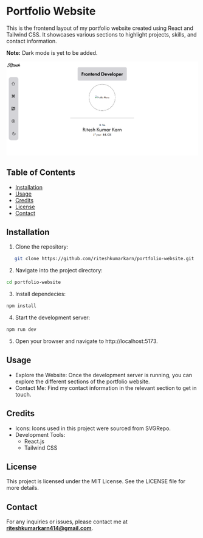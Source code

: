 # Portfolio Website

This is the frontend layout of my portfolio website created using React and Tailwind CSS. It showcases various sections to highlight projects, skills, and contact information.

**Note:** Dark mode is yet to be added.

![Portfolio](./src/assets/Projects/Portfolio.png)

## Table of Contents

- [Installation](#installation)
- [Usage](#usage)
- [Credits](#credits)
- [License](#license)
- [Contact](#contact)

## Installation

1. Clone the repository:

```bash
   git clone https://github.com/riteshkumarkarn/portfolio-website.git
```

2. Navigate into the project directory:

```bash
cd portfolio-website
```

3. Install dependecies:

```bash
npm install
```

4. Start the development server:

```bash
npm run dev
```

5. Open your browser and navigate to http://localhost:5173.

## Usage

- Explore the Website: Once the development server is running, you can explore the different sections of the portfolio website.
- Contact Me: Find my contact information in the relevant section to get in touch.

## Credits

- Icons: Icons used in this project were sourced from SVGRepo.
- Development Tools:
  - React.js
  - Tailwind CSS

## License

This project is licensed under the MIT License. See the LICENSE file for more details.

## Contact

For any inquiries or issues, please contact me at <span style="color: #70B0FF;">**riteshkumarkarn414@gmail.com**</span>.
